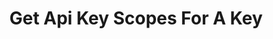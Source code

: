 ---
title: Get Api Key Scopes For A Key
api:
  file: .openapi.json
  operationId: ApiKey-get_api_key_scopes_for_a_key
hidden: false
---